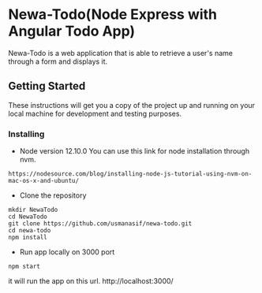 # Newa-Todo(Node Express with Angular Todo App)
Newa-Todo is a web application that is able to retrieve a user's name through a form and displays it.

## Getting Started
These instructions will get you a copy of the project up and running on your local machine for development and testing purposes.

### Installing
* Node version
 12.10.0
You can use this link for node installation through nvm.
 ```
https://nodesource.com/blog/installing-node-js-tutorial-using-nvm-on-mac-os-x-and-ubuntu/
 ```
* Clone the repository
```
mkdir NewaTodo
cd NewaTodo
git clone https://github.com/usmanasif/newa-todo.git
cd newa-todo
npm install
```
* Run app locally on 3000 port
```
npm start
```
it will run the app on this url.
http://localhost:3000/
